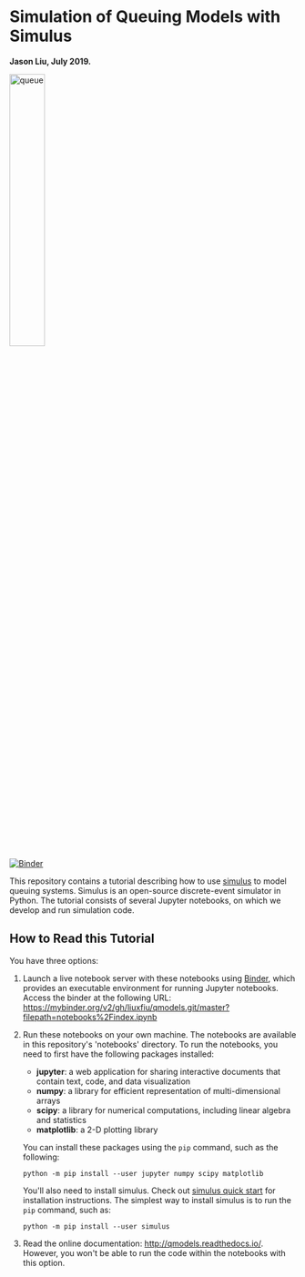 # Simulation of Queuing Models with Simulus

**Jason Liu, July 2019.**

<img src="notebooks/figs/queue.jpg" width="35%" alt="queue">

[![Binder](https://mybinder.org/badge_logo.svg)](https://mybinder.org/v2/gh/liuxfiu/qmodels.git/master?filepath=notebooks%2Findex.ipynb)

This repository contains a tutorial describing how to use [simulus](https://simulus.readthedocs.io/en/latest/) to model queuing systems. Simulus is an open-source discrete-event simulator in Python. The tutorial consists of several Jupyter notebooks, on which we develop and run simulation code.

## How to Read this Tutorial

You have three options:

1. Launch a live notebook server with these notebooks using [Binder](https://beta.mybinder.org/), which provides an executable environment for running Jupyter notebooks. Access the binder at the following URL: https://mybinder.org/v2/gh/liuxfiu/qmodels.git/master?filepath=notebooks%2Findex.ipynb

2. Run these notebooks on your own machine. The notebooks are available in this repository's 'notebooks' directory. To run the notebooks, you need to first have the following packages installed:
   * **jupyter**: a web application for sharing interactive documents that contain text, code, and data visualization
   * **numpy**: a library for efficient representation of multi-dimensional arrays
   * **scipy**: a library for numerical computations, including linear algebra and statistics
   * **matplotlib**: a 2-D plotting library

   You can install these packages using the `pip` command, such as the following:

   ```
   python -m pip install --user jupyter numpy scipy matplotlib
   ```

   You'll also need to install simulus. Check out [simulus quick start](https://simulus.readthedocs.io/en/latest/readme.html) for installation instructions. The simplest way to install simulus is to run the `pip` command, such as:

   ```
   python -m pip install --user simulus
   ```
   
3.  Read the online documentation: http://qmodels.readthedocs.io/. However, you won't be able to run the code within the notebooks with this option.

